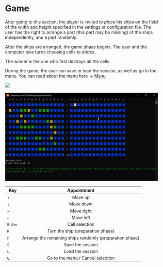 # Game

After going to this section, the player is invited *to place* his ships on the field of the width and height specified in the settings or configuration file. The user has the right to arrange a part (this part may be missing) of the ships independently, and a part randomly.

After the ships are arranged, the game phase begins. The user and the computer take turns choosing cells to *attack*.

The winner is the one who first destroys all the cells. 

During the game, the user can save or load the session, as well as go to the menu. You can read about the menu here -> [Menu](menu.md)

![](https://github.com/Keberson/Warships/blob/project/docs/preapare.gif)

![](https://github.com/Keberson/Warships/blob/project/docs/game.gif)

|    Key  |                      Appointment                         |
| ------- |:--------------------------------------------------------:|
|   `↑`   |                       Move up                            |
|   `↓`   |                      Move down                           |
|   `→`   |                      Move right                          |
|   `←`   |                      Move left                           |
| `Enter` |                   Cell selection                         |
|   `R`   |             Turn the ship (preparation phase)            |
|   `P`   | Arrange the remaining ships randomly (preparation phase) |
|   `S`   |                  Save the session                        |
|   `L`   |                  Load the session                        |
|   `Q`   |           Go to the menu / Cancel selection              |
